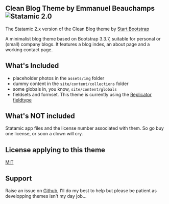 ## Clean Blog Theme by Emmanuel Beauchamps ![Statamic 2.0](https://img.shields.io/badge/statamic-2.8-blue.svg?style=flat-square)

The Statamic 2.x version of the Clean Blog theme by [Start Bootstrap](https://startbootstrap.com/template-overviews/clean-blog/)
  
A minimalist blog theme based on Bootstrap 3.3.7, suitable for personal or (small) company blogs. It features a blog index, an about page and a working contact page.
  
## What's Included  
  
- placeholder photos in the `assets/img` folder
- dummy content in the `site/content/collections` folder
- some globals in, you know, `site/content/globals`
- fieldsets and formset. This theme is currently using the [Replicator fieldtype](https://docs.statamic.com/fieldtypes/replicator)
  
## What's NOT included  
  
Statamic app files and the license number associated with them.
So go buy one license, or soon a clown will cry.
  
## License applying to this theme  
  
[MIT](https://github.com/ebeauchamps/clean-blog-statamic/blob/master/lICENSE)
  
## Support  
  
Raise an issue on [Github](https://github.com/ebeauchamps/clean-blog-statamic/issues), I'll do my best to help but please be patient as developping themes isn't my day job...
